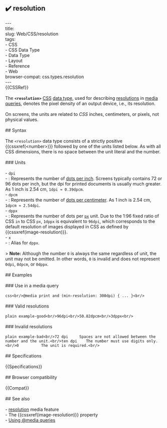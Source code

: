 ## ✔️ resolution 
 ---<br/>title: <resolution><br/>slug: Web/CSS/resolution<br/>tags:<br/>  - CSS<br/>  - CSS Data Type<br/>  - Data Type<br/>  - Layout<br/>  - Reference<br/>  - Web<br/>browser-compat: css.types.resolution<br/>---<br/>{{CSSRef}}<br/><br/>The **`<resolution>`** [CSS](/en-US/docs/Web/CSS) [data type](/en-US/docs/Web/CSS/CSS_Types), used for describing [resolutions](/en-US/docs/Web/CSS/@media/resolution) in [media queries](/en-US/docs/Web/CSS/Media_Queries), denotes the pixel density of an output device, i.e., its resolution.<br/><br/>On screens, the units are related to _CSS_ inches, centimeters, or pixels, not physical values.<br/><br/>## Syntax<br/><br/>The `<resolution>` data type consists of a strictly positive {{cssxref(&lt;number&gt;)}} followed by one of the units listed below. As with all CSS dimensions, there is no space between the unit literal and the number.<br/><br/>### Units<br/><br/>- `dpi`<br/>  - : Represents the number of [dots per inch](https://en.wikipedia.org/wiki/Dots_per_inch). Screens typically contains 72 or 96 dots per inch, but the dpi for printed documents is usually much greater. As 1 inch is 2.54 cm, `1dpi ≈ 0.39dpcm`.<br/>- `dpcm`<br/>  - : Represents the number of [dots per centimeter](https://en.wikipedia.org/wiki/Dots_per_inch). As 1 inch is 2.54 cm, `1dpcm ≈ 2.54dpi`.<br/>- `dppx`<br/>  - : Represents the number of dots per [`px`](/en-US/docs/Web/CSS/length#px) unit. Due to the 1:96 fixed ratio of CSS `in` to CSS `px`, `1dppx` is equivalent to `96dpi`, which corresponds to the default resolution of images displayed in CSS as defined by {{cssxref(image-resolution)}}.<br/>- `x`<br/>  - : Alias for `dppx`.<br/><br/>> **Note:** Although the number `0` is always the same regardless of unit, the unit may not be omitted. In other words, `0` is invalid and does not represent `0dpi`, `0dpcm`, or `0dppx`.<br/><br/>## Examples<br/><br/>### Use in a media query<br/><br/>```css<br/>@media print and (min-resolution: 300dpi) { ... }<br/>```<br/><br/>### Valid resolutions<br/><br/>```plain example-good<br/>96dpi<br/>50.82dpcm<br/>3dppx<br/>```<br/><br/>### Invalid resolutions<br/><br/>```plain example-bad<br/>72 dpi     Spaces are not allowed between the number and the unit.<br/>ten dpi    The number must use digits only.<br/>0          The unit is required.<br/>```<br/><br/>## Specifications<br/><br/>{{Specifications}}<br/><br/>## Browser compatibility<br/><br/>{{Compat}}<br/><br/>## See also<br/><br/>- [resolution](/en-US/docs/Web/CSS/@media/resolution) media feature<br/>- The {{cssxref(image-resolution)}} property<br/>- [Using @media queries](/en-US/docs/Web/CSS/Media_Queries/Using_media_queries)<br/>